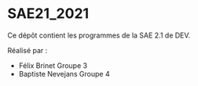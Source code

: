 # SAE21_2021

Ce dépôt contient les programmes de la SAE 2.1 de DEV.

Réalisé par :
- Félix Brinet Groupe 3
- Baptiste Nevejans Groupe 4 

